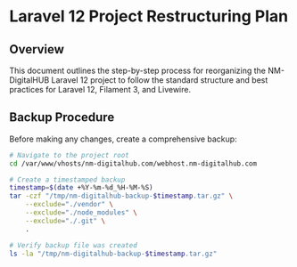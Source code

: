 # Laravel 12 Project Restructuring Plan

## Overview
This document outlines the step-by-step process for reorganizing the NM-DigitalHUB Laravel 12 project to follow the standard structure and best practices for Laravel 12, Filament 3, and Livewire.

## Backup Procedure
Before making any changes, create a comprehensive backup:

```bash
# Navigate to the project root
cd /var/www/vhosts/nm-digitalhub.com/webhost.nm-digitalhub.com

# Create a timestamped backup
timestamp=$(date +%Y-%m-%d_%H-%M-%S)
tar -czf "/tmp/nm-digitalhub-backup-$timestamp.tar.gz" \
    --exclude="./vendor" \
    --exclude="./node_modules" \
    --exclude="./.git" \
    .

# Verify backup file was created
ls -la "/tmp/nm-digitalhub-backup-$timestamp.tar.gz"
